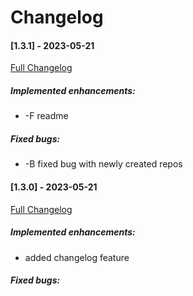 # Changelog
#### [1.3.1] - 2023-05-21
[Full Changelog](https://github.com/Borecjeborec1/github-publisher/commits/main)

##### Implemented enhancements:
- -F readme

##### Fixed bugs:
- -B fixed bug with newly created repos


#### [1.3.0] - 2023-05-21

[Full Changelog](https://github.com/Borecjeborec1/github-publisher/commits/main)

##### Implemented enhancements:
- added changelog feature  

##### Fixed bugs:


